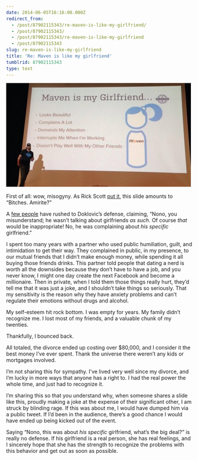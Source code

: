 ```yaml
---
date: 2014-06-05T16:16:00.000Z
redirect_from:
  - /post/87902115343/re-maven-is-like-my-girlfriend/
  - /post/87902115343/
  - /post/87902115343/re-maven-is-like-my-girlfriend
  - /post/87902115343
slug: re-maven-is-like-my-girlfriend
title: 'Re: Maven is like my girlfriend'
tumblrid: 87902115343
type: text
---
```

<p><img src="./tumblr_inline_n6pd6oUQGg1qzgxun.jpg" alt="Maven is like my girlfriend; Looks beautiful; Complains a lot; Demands my attention; Interrupts me while I'm working; Doesn't play well with my other friends"/></p>

<p>First of all: wow, misogyny.  As Rick Scott <a href="https://twitter.com/shadowspar/status/474542211288137728">put it</a>, this slide amounts to &ldquo;Bitches. Amirite?&rdquo;</p>

<p>A <a href="https://twitter.com/peterc/status/474500361470742528">few people</a> have rushed to Doklovic&rsquo;s defense, claiming, &ldquo;Nono, you misunderstand; he wasn&rsquo;t talking about girlfriends <em>as such</em>.  Of course <em>that</em> would be inappropriate!  No, he was complaining about <em>his specific</em> girlfriend.&rdquo;</p>

<p>I spent too many years with a partner who used public humiliation, guilt, and intimidation to get their way.  They complained in public, in my presence, to our mutual friends that I didn&rsquo;t make enough money, while spending it all buying those friends drinks.  This partner told people that dating a nerd is worth all the downsides because they don&rsquo;t have to have a job, and you never know, I might one day create the next Facebook and become a millionaire.  Then in private, when I told them those things really hurt, they&rsquo;d tell me that it was just a joke, and I shouldn&rsquo;t take things so seriously.  That my sensitivity is the reason why they have anxiety problems and can&rsquo;t regulate their emotions without drugs and alcohol.</p>

<p>My self-esteem hit rock bottom.  I was empty for years.  My family didn&rsquo;t recognize me.  I lost most of my friends, and a valuable chunk of my twenties.</p>

<p>Thankfully, I bounced back.</p>

<p>All totaled, the divorce ended up costing over $80,000, and I consider it the best money I&rsquo;ve ever spent.  Thank the universe there weren&rsquo;t any kids or mortgages involved.</p>

<p>I&rsquo;m not sharing this for sympathy.  I&rsquo;ve lived very well since my divorce, and I&rsquo;m lucky in more ways that anyone has a right to.  I had the real power the whole time, and just had to recognize it.</p>

<p>I&rsquo;m sharing this so that you understand why, when someone shares a slide like this, proudly making a joke at the expense of their significant other, I am struck by blinding rage.  If this was about me, I would have dumped him via a public tweet.  If I&rsquo;d been in the audience, there&rsquo;s a good chance I would have ended up being kicked out of the event.</p>

<p>Saying &ldquo;Nono, this was about <em>his specific</em> girlfriend, what&rsquo;s the big deal?&rdquo; is really no defense.  If his girlfriend is a real person, she has real feelings, and I sincerely hope that she has the strength to recognize the problems with this behavior and get out as soon as possible.</p>
